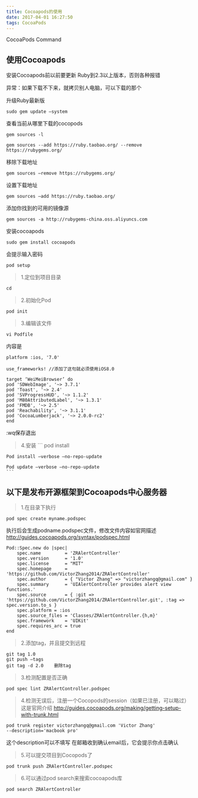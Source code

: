 ```yaml
---
title: Cocoapods的使用
date: 2017-04-01 16:27:50
tags: CocoaPods
---
```


CocoaPods Command 

## 使用Cocoapods
安装Cocoapods前以前要更新 Ruby到2.3以上版本，否则各种报错

异常：如果下载不下来，就拷贝别人电脑，可以下载的那个

升级Ruby最新版
```
sudo gem update —system
```

查看当前从哪里下载的cocopods
```
gem sources -l
```

```
gem sources --add https://ruby.taobao.org/ --remove https://rubygems.org/
```

移除下载地址
```
gem sources —remove https://rubygems.org/
```

设置下载地址
```
gem sources —add https://ruby.taobao.org/
```

添加你找到的可用的镜像源
```
gem sources -a http://rubygems-china.oss.aliyuncs.com
```

安装cocoapods
```
sudo gem install cocoapods
```
会提示输入密码
```
pod setup
```



> 1.定位到项目目录
  ```
  cd 
  ```
> 2.初始化Pod
  ```
  pod init
  ```
> 3.编辑该文件
   ```
   vi Podfile
   ```
   内容是
   ```
   platform :ios, '7.0'

   use_frameworks! //添加了这句就必须使用iOS8.0

target ‘WeiMeiBrowser’ do
   pod 'SDWebImage', '~> 3.7.1' 
   pod 'Toast', '~> 2.4' 
   pod 'SVProgressHUD', '~> 1.1.2'
   pod 'M80AttributedLabel', '~> 1.3.1'
   pod 'FMDB', '~> 2.5'
   pod 'Reachability', '~> 3.1.1'
   pod 'CocoaLumberjack', '~> 2.0.0-rc2'
end   
```

   :wq保存退出

> 4.安装
    ```
    pod install

    Pod install —verbose —no-repo-update

    Pod update —verbose —no-repo-update
    ```







## 以下是发布开源框架到Cocoapods中心服务器

> 1.在目录下执行
```
pod spec create myname.podspec
```
执行后会生成podname.podspec文件，修改文件内容如官网描述
http://guides.cocoapods.org/syntax/podspec.html

```
Pod::Spec.new do |spec|
    spec.name         = 'ZRAlertController'
    spec.version      = '1.0'
    spec.license      = "MIT"
    spec.homepage     = 'https://github.com/VictorZhang2014/ZRAlertController'
    spec.author       = { "Victor Zhang" => "victorzhangq@gmail.com" }
    spec.summary      = 'UIAlertController provides alert view functions.'
    spec.source       = { :git => 'https://github.com/VictorZhang2014/ZRAlertController.git', :tag => spec.version.to_s }
    spec.platform = :ios
    spec.source_files = 'Classes/ZRAlertController.{h,m}'
    spec.framework    = 'UIKit'
    spec.requires_arc = true
end
```

> 2.添加tag，并且提交到远程
```
git tag 1.0
git push —tags
git tag -d 2.0    删除tag
```

> 3.检测配置是否正确
```
pod spec lint ZRAlertController.podspec
```

> 4.检测无误后，注册一个Cocopods的session（如果已注册，可以略过）
这是官网介绍
http://guides.cocoapods.org/making/getting-setup-with-trunk.html

```
pod trunk register victorzhangq@gmail.com 'Victor Zhang' 
--description='macbook pro'
```
这个description可以不填写
在邮箱收到确认email后，它会提示你点击确认

> 5.可以提交项目到Cocopods了
```
pod trunk push ZRAlertController.podspec 
```

> 6.可以通过pod search来搜索cocoapods库
```
pod search ZRAlertController
```





